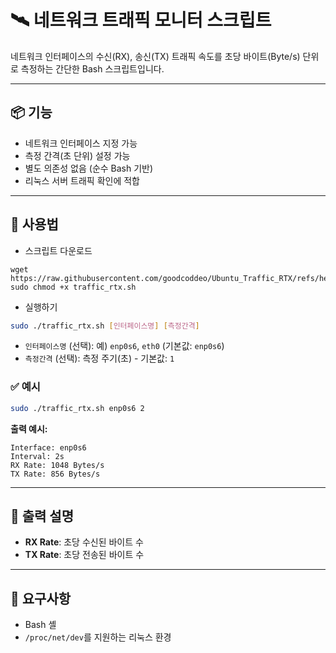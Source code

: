 # 🛰️ 네트워크 트래픽 모니터 스크립트

네트워크 인터페이스의 수신(RX), 송신(TX) 트래픽 속도를 초당 바이트(Byte/s) 단위로 측정하는 간단한 Bash 스크립트입니다.

---

## 📦 기능

- 네트워크 인터페이스 지정 가능
- 측정 간격(초 단위) 설정 가능
- 별도 의존성 없음 (순수 Bash 기반)
- 리눅스 서버 트래픽 확인에 적합

---

## 🚀 사용법

- 스크립트 다운로드
```
wget https://raw.githubusercontent.com/goodcoddeo/Ubuntu_Traffic_RTX/refs/heads/main/traffic_rtx.sh
sudo chmod +x traffic_rtx.sh
```

- 실행하기

```bash
sudo ./traffic_rtx.sh [인터페이스명] [측정간격]
````

* `인터페이스명` (선택): 예) `enp0s6`, `eth0` (기본값: `enp0s6`)
* `측정간격` (선택): 측정 주기(초) - 기본값: `1`

### ✅ 예시

```bash
sudo ./traffic_rtx.sh enp0s6 2
```

**출력 예시:**

```
Interface: enp0s6
Interval: 2s
RX Rate: 1048 Bytes/s
TX Rate: 856 Bytes/s
```

---

## 🧾 출력 설명

* **RX Rate**: 초당 수신된 바이트 수
* **TX Rate**: 초당 전송된 바이트 수

---

## 🔧 요구사항

* Bash 셸
* `/proc/net/dev`를 지원하는 리눅스 환경
